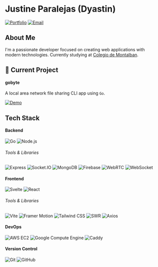 # Justine Paralejas (Dyastin)

[![Portfolio](https://img.shields.io/badge/Portfolio-dyastin.tech-blue)](https://dyastin.tech)
[![Email](https://img.shields.io/badge/Email-mail@dyastin.tech-red)](mailto:mail@dyastin.tech)

## About Me

I'm a passionate developer focused on creating web applications with modern technologies.
Currently studying at [Colegio de Montalban](https://pnm.edu.ph).

## 🚀 Current Project

#### gobyte

A local area network file sharing CLI app using `Go`.

[![Demo](https://img.shields.io/badge/Demo-blue)](https://github.com/Dyastin-0/gobyte/blob/master/demo/demo.gif)

## Tech Stack

#### Backend

![Go](https://img.shields.io/badge/-Go-00ADD8?style=flat&logo=go&logoColor=white)
![Node.js](https://img.shields.io/badge/-Node.js-339933?style=flat&logo=node.js&logoColor=white)

###### Tools & Libraries

![Express](https://img.shields.io/badge/-Express-000000?style=flat&logo=express&logoColor=white)
![Socket.IO](https://img.shields.io/badge/-Socket.IO-010101?style=flat&logo=socket.io&logoColor=white)
![MongoDB](https://img.shields.io/badge/-MongoDB-47A248?style=flat&logo=mongodb&logoColor=white)
![Firebase](https://img.shields.io/badge/-Firebase-FFCA28?style=flat&logo=firebase&logoColor=black)
![WebRTC](https://img.shields.io/badge/-WebRTC-333333?style=flat&logo=webrtc&logoColor=white)
![WebSocket](https://img.shields.io/badge/-WebSocket-4479A1?style=flat&logo=WebSocket&logoColor=white)

#### Frontend

![Svelte](https://img.shields.io/badge/-Svelte-FF3E00?style=flat&logo=svelte&logoColor=white)
![React](https://img.shields.io/badge/-React-61DAFB?style=flat&logo=react&logoColor=black)

###### Tools & Libraries

![Vite](https://img.shields.io/badge/-Vite-646CFF?style=flat&logo=vite&logoColor=white)
![Framer Motion](https://img.shields.io/badge/-Framer_Motion-0055FF?style=flat&logo=framer&logoColor=white)
![Tailwind CSS](https://img.shields.io/badge/-Tailwind_CSS-38B2AC?style=flat&logo=tailwind-css&logoColor=white)
![SWR](https://img.shields.io/badge/-SWR-000000?style=flat&logo=vercel&logoColor=white)
![Axios](https://img.shields.io/badge/-Axios-5A29E4?style=flat&logo=axios&logoColor=white)

#### DevOps

![AWS EC2](https://img.shields.io/badge/-AWS_EC2-232F3E?style=flat&logo=amazon-aws&logoColor=white)
![Google Compute Engine](https://img.shields.io/badge/-Google_Compute_Engine-4285F4?style=flat&logo=google-cloud&logoColor=white)
![Caddy](https://img.shields.io/badge/-Caddy-00B7C3?style=flat&logo=caddy&logoColor=white)

#### Version Control

![Git](https://img.shields.io/badge/-Git-F05032?style=flat&logo=git&logoColor=white)
![GitHub](https://img.shields.io/badge/-GitHub-181717?style=flat&logo=github&logoColor=white)
